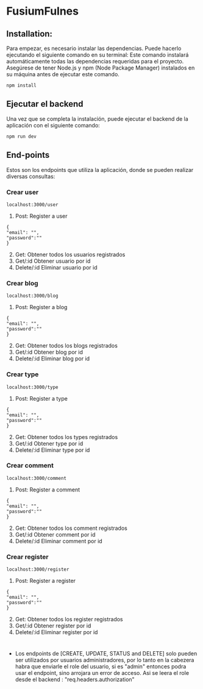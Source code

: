 # FusiumFulnes

## Installation:

Para empezar, es necesario instalar las dependencias. Puede hacerlo ejecutando el siguiente comando en su terminal: Este comando instalará automáticamente todas las dependencias requeridas para el proyecto. Asegúrese de tener Node.js y npm (Node Package Manager) instalados en su máquina antes de ejecutar este comando.

```
npm install
```
## Ejecutar el backend
Una vez que se completa la instalación, puede ejecutar el backend de la aplicación con el siguiente comando:

```
npm run dev
```
## End-points 
Estos son los endpoints que utiliza la aplicación, donde se pueden realizar diversas consultas:

### Crear user
```
localhost:3000/user
```
1. Post: Register a user 
```
{
"email": "",
"password":""
}
```
2. Get: Obtener todos los usuarios registrados
3. Get/:id Obtener usuario por id
4. Delete/:id Eliminar usuario por id

### Crear blog
```
localhost:3000/blog
```
1. Post: Register a blog
```
{
"email": "",
"password":""
}
```
2. Get: Obtener todos los blogs registrados
3. Get/:id Obtener blog por id
4. Delete/:id Eliminar blog por id

### Crear type
```
localhost:3000/type
```
1. Post: Register a type
```
{
"email": "",
"password":""
}
```
2. Get: Obtener todos los types registrados
3. Get/:id Obtener type por id
4. Delete/:id Eliminar type por id

### Crear comment
```
localhost:3000/comment
```
1. Post: Register a comment
```
{
"email": "",
"password":""
}
```
2. Get: Obtener todos los comment registrados
3. Get/:id Obtener comment por id
4. Delete/:id Eliminar comment por id

### Crear register
```
localhost:3000/register
```
1. Post: Register a register
```
{
"email": "",
"password":""
}
```
2. Get: Obtener todos los register registrados
3. Get/:id Obtener register por id
4. Delete/:id Eliminar register por id


#


- Los endpoints de [CREATE, UPDATE, STATUS and DELETE] solo pueden ser utilizados por usuarios administradores, por lo tanto en la cabezera habra que enviarle el role del usuario, si es "admin" entonces podra usar el endpoint, sino arrojara un error de acceso.
Asi se leera el role desde el backend : "req.headers.authorization"